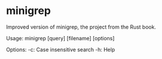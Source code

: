 # minigrep
Improved version of minigrep, the project from the Rust book.

Usage: minigrep [query] [filename] [options]

Options:
  -c: Case insensitive search
  -h: Help
